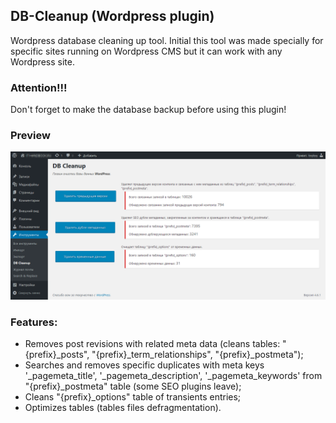 ## DB-Cleanup (Wordpress plugin)

Wordpress database cleaning up tool. Initial this tool was made specially for specific sites running on Wordpress CMS but it can work with any Wordpress site.

### Attention!!!

Don't forget to make the database backup before using this plugin!

### Preview

![DB-Cleanup plugin interface](https://github.com/fractal512/db-cleanup/blob/master/blob/assets/db-cleanup.png?raw=true)

### Features:

- Removes post revisions with related meta data (cleans tables: "{prefix}_posts", "{prefix}_term_relationships", "{prefix}_postmeta");
- Searches and removes specific duplicates with meta keys '_pagemeta_title', '_pagemeta_description', '_pagemeta_keywords' from "{prefix}_postmeta" table (some SEO plugins leave);
- Cleans "{prefix}_options" table of transients entries;
- Optimizes tables (tables files defragmentation).
